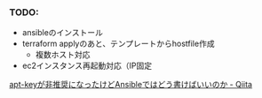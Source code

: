 ### TODO:
- ansibleのインストール
- terraform applyのあと、テンプレートからhostfile作成
  - 複数ホスト対応
- ec2インスタンス再起動対応（IP固定

[apt-keyが非推奨になったけどAnsibleではどう書けばいいのか - Qiita](https://qiita.com/alkshmir/items/9b1c0cdef06eb327c07d)